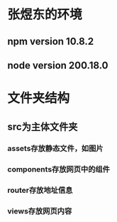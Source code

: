 # 张煜东的环境
## npm version 10.8.2
## node version 200.18.0
# 文件夹结构
## src为主体文件夹
### assets存放静态文件，如图片
### components存放网页中的组件
### router存放地址信息
### views存放网页内容